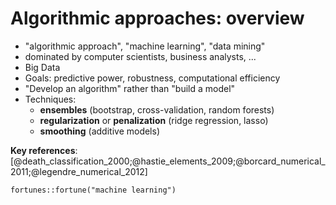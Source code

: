 Algorithmic approaches: overview
======================================

* "algorithmic approach", "machine learning", "data mining"
* dominated by computer scientists, business analysts, ...
* Big Data
* Goals: predictive power, robustness, computational efficiency
* "Develop an algorithm" rather than "build a model"
* Techniques:
    * **ensembles** (bootstrap, cross-validation, random forests)
	* **regularization** or **penalization** (ridge regression, lasso)
	* **smoothing** (additive models)

**Key references**: [@death_classification_2000;@hastie_elements_2009;@borcard_numerical_2011;@legendre_numerical_2012]

```{r}
fortunes::fortune("machine learning")
```
